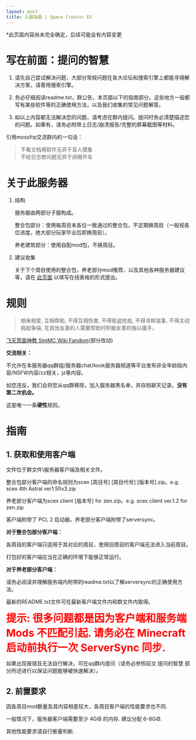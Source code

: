 ```yaml
---
layout: post
title: 入服指南 | Space Creator EX
---
```


[chartonline]:https://docs.qq.com/sheet/DRllNandVZnhiSHpi?groupUin=CwSqoW5XsYBSZbLzoun5Xw%253D%253D&ADUIN=1161254733&ADSESSION=1671259113&ADTAG=CLIENT.QQ.5929_.0&ADPUBNO=27255&tab=BB08J2&u=de053c6228aa45629deaadc71d257d03
[l=rule]:https://simmc.fandom.com/zh/wiki/%E9%A3%9E%E5%A4%A9%E6%84%8F%E9%9D%A2%E7%A5%9E%E6%95%99

*此页面内容尚未完全确定，后续可能会有内容变更

# 写在前面：提问的智慧

1. 请先自己尝试解决问题，大部分常规问题在各大论坛和搜索引擎上都能寻得解决方案，请善用搜索引擎。

2. 务必仔细阅读readme.txt，群公告，本页面以下的指南部分。这些地方一般都写有某些软件等的正确使用方法，以及我们收集的常见问题解答。

3. 如以上内容都无法解决您的问题，请考虑在群内提问。提问时务必清楚描述您的问题。如果有，请务必附带上日志/崩溃报告/完整的屏幕截图等材料。

引用mossfrp交流群内的一句话：
	
   > 不看文档用软件无异于盲人摸象<br>
   不给日志修问题无异于闭眼开车
		


# 关于此服务器

1. 结构

   服务器由两部分子服构成。

      整合包部分：使用每周目末各位一致通过的整合包，不定期换周目（一般视各位进度，绝大部分玩家毕业后即换周目）。
	
      养老建筑部分：使用自配mod包，不换周目。
	
2. 建议收集

   关于下个周目使用的整合包，养老部分mod推荐，以及其他各种服务器建议等，请在 [此页面][chartonline] 以填写在线表格的形式提出。

# 规则

> 相亲相爱, 互相帮助, 不得互相伤害, 不得偷盗抢劫, 不得寻衅滋事, 不得主动挑起争端, 在其他友善的人需要帮助时积极友善的施以援手。

[飞天意面神教 SimMC Wiki Fandom][l=rule](部分改动)

**交流相关：**
	
   不允许在本服务器qq群组/服务器chat/kook服务器频道等平台发布非全年龄段内容/NSFW内容/zz相关，jz等内容。
	
   如您违反，我们会将您从qq群移除，加入服务器黑名单，并存档聊天记录。**没有第二次机会。**

   这是唯一一条**硬性**规则。

# 指南

## 1. 获取和使用客户端
   
   文件位于群文件\服务器客户端及相关文件。

   整合包部分客户端的命名规则为scex [周目号] [周目代号] [版本号].zip。e.g. scex 4th Astral ver1.5fix3.zip

   养老部分客户端为scex client [版本号] for zen.zip。e.g. scex client ver.1.2 for zen.zip
   
   客户端附带了 PCL 2 启动器，养老部分客户端附带了serversync。

   **对于整合包部分客户端：**
   
   各周目的客户端只适用于其对应的周目，使用旧周目的客户端无法进入当前周目。
   
   打包好的客户端应当在正确的环境下能够正常运行。

   **对于养老部分客户端：**

   请务必阅读并理解服务端内附带的readme.txt以了解serversync的正确使用方法。
   
   最新的README.txt文件可在最新客户端文件内和群文件内取得。

   <span style="font-size: 200%; color: red; font-weight: bold;">提示: 很多问题都是因为客户端和服务端 Mods 不匹配引起. 请务必在 Minecraft 启动前执行一次 ServerSync 同步.</span>
   
   如果出现报错且无法自行解决，可在qq群内提问（请务必参照前文 提问的智慧 部分所述进行以保证问题能够被快速解决）。

## 2. 前置要求

   因各周目mod数量及其内容相差较大，各周目客户端的性能要求也不同.
   
   一般情况下，服务器客户端需要至少 4GiB 的内存. 建议分配 6-8GiB.
   
   其他性能要求请自行衡量判断.






